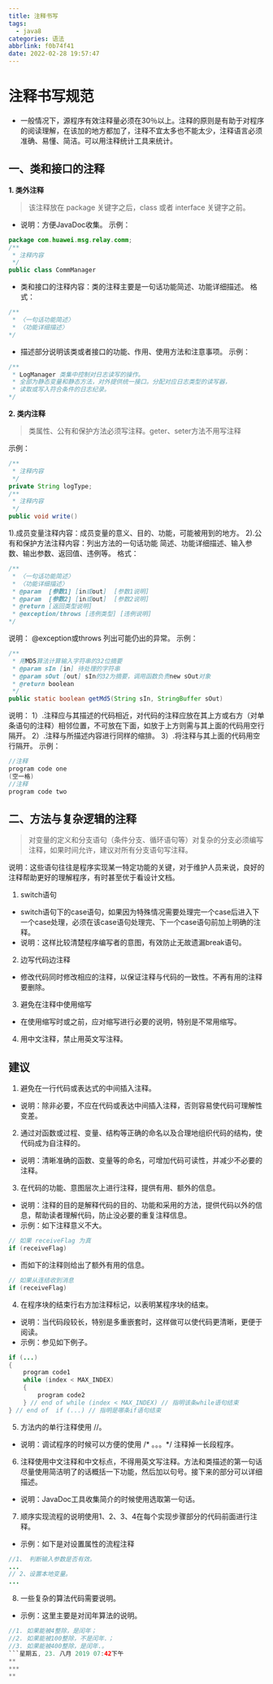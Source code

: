 ```yaml
---
title: 注释书写
tags:
  - java8
categories: 语法
abbrlink: f0b74f41
date: 2022-02-28 19:57:47
---
```

# 注释书写规范 #
* 一般情况下，源程序有效注释量必须在30％以上。注释的原则是有助于对程序的阅读理解，在该加的地方都加了，注释不宜太多也不能太少，注释语言必须准确、易懂、简洁。可以用注释统计工具来统计。
## 一、类和接口的注释 ##
**1. 类外注释**
> 该注释放在 package 关键字之后，class 或者 interface 关键字之前。

- 说明：方便JavaDoc收集。
  示例：

```java
package com.huawei.msg.relay.comm;
/**
 * 注释内容
 */
public class CommManager
```
- 类和接口的注释内容：类的注释主要是一句话功能简述、功能详细描述。
格式：
```java
/**
 * 〈一句话功能简述〉
 * 〈功能详细描述〉
*/
```
- 描述部分说明该类或者接口的功能、作用、使用方法和注意事项。
  示例：
```java
/**
 * LogManager 类集中控制对日志读写的操作。
 * 全部为静态变量和静态方法，对外提供统一接口。分配对应日志类型的读写器，
 * 读取或写入符合条件的日志纪录。
*/
```
**2. 类内注释**
>类属性、公有和保护方法必须写注释。geter、seter方法不用写注释

  示例：
```java
/**
 * 注释内容
 */
private String logType;
/**
 * 注释内容
 */
public void write()
```
1).成员变量注释内容：成员变量的意义、目的、功能，可能被用到的地方。
2).公有和保护方法注释内容：列出方法的一句话功能    简述、功能详细描述、输入参数、输出参数、返回值、违例等。
格式：
```java
/**
 * 〈一句话功能简述〉
 * 〈功能详细描述〉
 * @param  [参数1] [in或out]  [参数1说明]
 * @param  [参数2] [in或out]  [参数2说明]
 * @return [返回类型说明]
 * @exception/throws [违例类型] [违例说明]
*/
```
说明： @exception或throws 列出可能仍出的异常。
示例：
```java
/**
 * 用MD5算法计算输入字符串的32位摘要
 * @param sIn [in] 待处理的字符串
 * @param sOut [out] sIn的32为摘要，调用函数负责new sOut对象
 * @return boolean
 */
public static boolean getMd5(String sIn, StringBuffer sOut) 
```
说明：
1）.注释应与其描述的代码相近，对代码的注释应放在其上方或右方（对单条语句的注释）相邻位置，不可放在下面，如放于上方则需与其上面的代码用空行隔开。
2）.注释与所描述内容进行同样的缩排。
3）.将注释与其上面的代码用空行隔开。
示例：
```java
//注释
program code one
(空一格)   
//注释
program code two
```
## 二、方法与复杂逻辑的注释 ##
>对变量的定义和分支语句（条件分支、循环语句等）对复杂的分支必须编写注释，如果时间允许，建议对所有分支语句写注释。

说明：这些语句往往是程序实现某一特定功能的关键，对于维护人员来说，良好的注释帮助更好的理解程序，有时甚至优于看设计文档。
1.  switch语句
- switch语句下的case语句，如果因为特殊情况需要处理完一个case后进入下一个case处理，必须在该case语句处理完、下一个case语句前加上明确的注释。
- 说明：这样比较清楚程序编写者的意图，有效防止无故遗漏break语句。

2. 边写代码边注释
- 修改代码同时修改相应的注释，以保证注释与代码的一致性。不再有用的注释要删除。
3. 避免在注释中使用缩写
-  在使用缩写时或之前，应对缩写进行必要的说明，特别是不常用缩写。
4. 用中文注释，禁止用英文写注释。
## 建议 ##
1. 避免在一行代码或表达式的中间插入注释。
- 说明：除非必要，不应在代码或表达中间插入注释，否则容易使代码可理解性变差。
2.  通过对函数或过程、变量、结构等正确的命名以及合理地组织代码的结构，使代码成为自注释的。
- 说明：清晰准确的函数、变量等的命名，可增加代码可读性，并减少不必要的注释。
3. 在代码的功能、意图层次上进行注释，提供有用、额外的信息。
- 说明：注释的目的是解释代码的目的、功能和采用的方法，提供代码以外的信息，帮助读者理解代码，防止没必要的重复注释信息。
- 示例：如下注释意义不大。
```java
// 如果 receiveFlag 为真
if (receiveFlag)
```
- 而如下的注释则给出了额外有用的信息。
```java
// 如果从连结收到消息 
if (receiveFlag)
```
4. 在程序块的结束行右方加注释标记，以表明某程序块的结束。
- 说明：当代码段较长，特别是多重嵌套时，这样做可以使代码更清晰，更便于阅读。
- 示例：参见如下例子。
```java
if (...)
{
    program code1
    while (index < MAX_INDEX)
    {
        program code2
    } // end of while (index < MAX_INDEX) // 指明该条while语句结束
} // end of  if (...) // 指明是哪条if语句结束
```
5. 方法内的单行注释使用 //。
- 说明：调试程序的时候可以方便的使用 /* 。。。*/ 注释掉一长段程序。
6. 注释使用中文注释和中文标点，不得用英文写注释。方法和类描述的第一句话尽量使用简洁明了的话概括一下功能，然后加以句号。接下来的部分可以详细描述。
- 说明：JavaDoc工具收集简介的时候使用选取第一句话。
7. 顺序实现流程的说明使用1、2、3、4在每个实现步骤部分的代码前面进行注释。
- 示例：如下是对设置属性的流程注释
```java
//1、 判断输入参数是否有效。
...
// 2、设置本地变量。
...
```
8. 一些复杂的算法代码需要说明。
- 示例：这里主要是对闰年算法的说明。
```java
//1. 如果能被4整除，是闰年；
//2. 如果能被100整除，不是闰年.；
//3. 如果能被400整除，是闰年.。
```星期五, 23. 八月 2019 07:42下午 
**
***
**